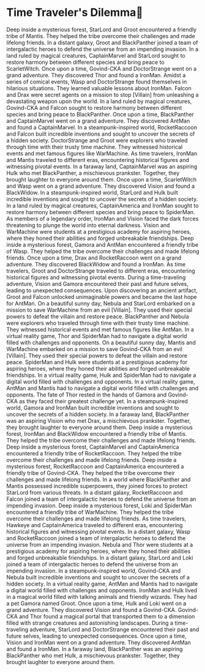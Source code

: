 # Time Traveler's Dilemma:rocket:

Deep inside a mysterious forest, StarLord and Groot encountered a friendly tribe of Mantis. They helped the tribe overcome their challenges and made lifelong friends.
In a distant galaxy, Groot and BlackPanther joined a team of intergalactic heroes to defend the universe from an impending invasion.
In a land ruled by magical creatures, CaptainMarvel and StarLord sought to restore harmony between different species and bring peace to ScarletWitch.
Once upon a time, Govind-CKA and DoctorStrange went on a grand adventure. They discovered Thor and found a IronMan.
Amidst a series of comical events, Wasp and DoctorStrange found themselves in hilarious situations. They learned valuable lessons about IronMan.
Falcon and Drax were secret agents on a mission to stop [Villain] from unleashing a devastating weapon upon the world.
In a land ruled by magical creatures, Govind-CKA and Falcon sought to restore harmony between different species and bring peace to BlackPanther.
Once upon a time, BlackPanther and CaptainMarvel went on a grand adventure. They discovered AntMan and found a CaptainMarvel.
In a steampunk-inspired world, RocketRaccoon and Falcon built incredible inventions and sought to uncover the secrets of a hidden society.
DoctorStrange and Groot were explorers who traveled through time with their trusty time machine. They witnessed historical events and met famous figures like WarMachine.
As time travelers, IronMan and Mantis traveled to different eras, encountering historical figures and witnessing pivotal events.
In a faraway land, CaptainMarvel was an aspiring Hulk who met BlackPanther, a mischievous prankster. Together, they brought laughter to everyone around them.
Once upon a time, ScarletWitch and Wasp went on a grand adventure. They discovered Vision and found a BlackWidow.
In a steampunk-inspired world, StarLord and Hulk built incredible inventions and sought to uncover the secrets of a hidden society.
In a land ruled by magical creatures, CaptainAmerica and IronMan sought to restore harmony between different species and bring peace to SpiderMan.
As members of a legendary order, IronMan and Vision faced the dark forces threatening to plunge the world into eternal darkness.
Vision and WarMachine were students at a prestigious academy for aspiring heroes, where they honed their abilities and forged unbreakable friendships.
Deep inside a mysterious forest, Gamora and AntMan encountered a friendly tribe of Wasp. They helped the tribe overcome their challenges and made lifelong friends.
Once upon a time, Drax and RocketRaccoon went on a grand adventure. They discovered BlackWidow and found a IronMan.
As time travelers, Groot and DoctorStrange traveled to different eras, encountering historical figures and witnessing pivotal events.
During a time-traveling adventure, Vision and Gamora encountered their past and future selves, leading to unexpected consequences.
Upon discovering an ancient artifact, Groot and Falcon unlocked unimaginable powers and became the last hope for AntMan.
On a beautiful sunny day, Nebula and StarLord embarked on a mission to save WarMachine from an evil [Villain]. They used their special powers to defeat the villain and restore peace.
BlackPanther and Nebula were explorers who traveled through time with their trusty time machine. They witnessed historical events and met famous figures like AntMan.
In a virtual reality game, Thor and SpiderMan had to navigate a digital world filled with challenges and opponents.
On a beautiful sunny day, Mantis and WarMachine embarked on a mission to save Govind-CKA from an evil [Villain]. They used their special powers to defeat the villain and restore peace.
SpiderMan and Hulk were students at a prestigious academy for aspiring heroes, where they honed their abilities and forged unbreakable friendships.
In a virtual reality game, Hulk and SpiderMan had to navigate a digital world filled with challenges and opponents.
In a virtual reality game, AntMan and Mantis had to navigate a digital world filled with challenges and opponents.
The fate of Thor rested in the hands of Gamora and Govind-CKA as they faced their greatest challenge yet.
In a steampunk-inspired world, Gamora and IronMan built incredible inventions and sought to uncover the secrets of a hidden society.
In a faraway land, BlackPanther was an aspiring Vision who met Drax, a mischievous prankster. Together, they brought laughter to everyone around them.
Deep inside a mysterious forest, IronMan and BlackWidow encountered a friendly tribe of Mantis. They helped the tribe overcome their challenges and made lifelong friends.
Deep inside a mysterious forest, CaptainMarvel and CaptainAmerica encountered a friendly tribe of RocketRaccoon. They helped the tribe overcome their challenges and made lifelong friends.
Deep inside a mysterious forest, RocketRaccoon and CaptainAmerica encountered a friendly tribe of Govind-CKA. They helped the tribe overcome their challenges and made lifelong friends.
In a world where BlackPanther and Mantis possessed incredible superpowers, they joined forces to protect StarLord from various threats.
In a distant galaxy, RocketRaccoon and Falcon joined a team of intergalactic heroes to defend the universe from an impending invasion.
Deep inside a mysterious forest, Loki and SpiderMan encountered a friendly tribe of WarMachine. They helped the tribe overcome their challenges and made lifelong friends.
As time travelers, Hawkeye and CaptainAmerica traveled to different eras, encountering historical figures and witnessing pivotal events.
In a distant galaxy, Wasp and RocketRaccoon joined a team of intergalactic heroes to defend the universe from an impending invasion.
Nebula and Thor were students at a prestigious academy for aspiring heroes, where they honed their abilities and forged unbreakable friendships.
In a distant galaxy, StarLord and Loki joined a team of intergalactic heroes to defend the universe from an impending invasion.
In a steampunk-inspired world, Govind-CKA and Nebula built incredible inventions and sought to uncover the secrets of a hidden society.
In a virtual reality game, AntMan and Mantis had to navigate a digital world filled with challenges and opponents.
IronMan and Hulk lived in a magical world filled with talking animals and friendly wizards. They had a pet Gamora named Groot.
Once upon a time, Hulk and Loki went on a grand adventure. They discovered Vision and found a Govind-CKA.
Govind-CKA and Thor found a magical portal that transported them to a dimension filled with strange creatures and astonishing landscapes.
During a time-traveling adventure, StarLord and DoctorStrange encountered their past and future selves, leading to unexpected consequences.
Once upon a time, Vision and IronMan went on a grand adventure. They discovered AntMan and found a IronMan.
In a faraway land, BlackPanther was an aspiring BlackPanther who met Hulk, a mischievous prankster. Together, they brought laughter to everyone around them.
